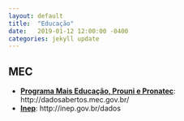 ```yaml
---
layout: default
title:  "Educação"
date:   2019-01-12 12:00:00 -0400
categories: jekyll update
---
```


<section>

<h2>MEC</h2>
<ul>
<li><b><a href="http://dadosabertos.mec.gov.br/">Programa Mais Educação, Prouni e Pronatec</a></b>: http://dadosabertos.mec.gov.br/</li>
<li><b><a href="http://inep.gov.br/dados">Inep</a></b>: http://inep.gov.br/dados</li>
</ul>

</section>